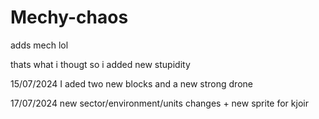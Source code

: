# Mechy-chaos

adds mech lol

thats what i thougt so i added new stupidity 

15/07/2024 I aded two new blocks and a new strong drone

17/07/2024 new sector/environment/units changes + new sprite for kjoir
